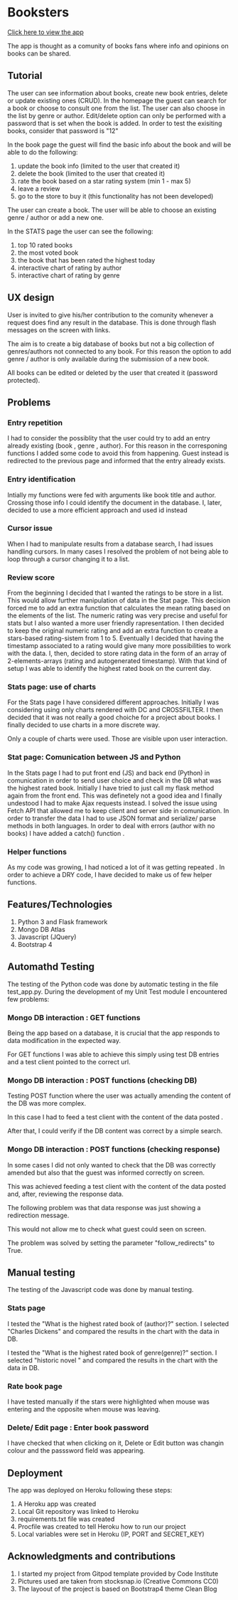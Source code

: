 # Booksters
[Click here to view the app](https://booksters.herokuapp.com/)

The app is thought as a comunity of books fans where info and opinions on books can be shared.

## Tutorial

The user can see information about books, create new book entries, delete or update existing ones (CRUD).
In the homepage the guest can search for a book or choose to consult one from the list. The user can also choose in the list by genre or author. 
Edit/delete option can only be performed with a password that is set when the book is added.
In order to test the exisiting books, consider that password is "12"

In the book page the guest will find the basic info about the book and will be able to do the following:
1. update the book info (limited to the user that created it)
2. delete the book (limited to the user that created it)
3. rate the book based on a star rating system (min 1 - max 5)
4. leave a review
5. go to the store to buy it (this functionality has not been developed)

The user can create a book. The user will be able to choose an existing genre / author or add a new one.

In the STATS page the user can see the following:
1. top 10 rated books
2. the most voted book
3. the book that has been rated the highest today
4. interactive chart of rating by author
5. interactive chart of rating by genre


## UX design

User is invited to give his/her contribution to the comunity whenever a request does find any result in the database.
This is done through flash messages on the screen with links.

The aim is to create a big database of books but not a big collection of genres/authors not connected to any book.
For this reason the option to add genre / author is only available during the submission of a new book.

All books can be edited or deleted by the user that created it (password protected). 

## Problems

### Entry repetition

I had to consider the possiblity that the user could try to add an entry already existing (book , genre , author).
For this reason in the corresponing functions I added some code to avoid this from happening.
Guest instead is redirected to the previous page and informed that the entry already exists. 

### Entry identification 
Intially my functions were fed with arguments like book title and author. Crossing those info I could identify the document in the database.
I, later, decided to use a more efficient approach and used id instead

### Cursor issue

When I had to manipulate results from a database search, I had issues handling cursors.
In many cases I resolved the problem of not being able to loop through a cursor changing it to a list.

### Review score

From the beginning I decided that I wanted the ratings to be store in a list. 
This would allow further manipulation of data in the Stat page.
This decision forced me to add an extra function that calculates the mean rating based on the elements of the list.
The numeric rating was very precise and useful for stats but I also wanted a more user friendly rapresentation.
I then decided to keep the original numeric rating and add an extra function to create a stars-based rating-sistem from 1 to 5.
Eventually I decided that having the timestamp associated to a rating would give many more possibilities to work with the data.
I, then, decided to store rating data in the form of an array of 2-elements-arrays (rating and autogenerated timestamp).
With that kind of setup I was able to identify the highest rated book on the current day.

### Stats page: use of charts

For the Stats page I have considered different approaches. 
Initially I was considering using only charts rendered with DC and CROSSFILTER.
I then decided that it was not really a good choiche for a project about books. 
I finally decided to use charts in a more discrete way.

Only a couple of charts were used. Those are visible upon user interaction.

### Stat page: Comunication between JS and Python

In the Stats page I had to put front end (JS) and back end (Python) in comunication in order to send user choice and check in the DB what was the highest rated book.
Initially I have tried to just call my flask method again from the front end. This was definetely not a good idea and I finally undestood I had to make Ajax requests instead.
I solved the issue using Fetch API that allowed me to keep client and server side in comunication. In order to transfer the data I had to use JSON format and serialize/ parse methods in both languages.
In order to deal with errors (author with no books) I have added a catch() function .

### Helper functions
As my code was growing, I had noticed a lot of it was getting repeated . 
In order to achieve a DRY code, I have decided to make us of few helper functions.

## Features/Technologies
1. Python 3 and Flask framework 
2. Mongo DB Atlas
3. Javascript (JQuery)
4. Bootstrap 4

## Automathd Testing

The testing of the Python code was done by automatic testing in the file test_app.py.
During the development of my Unit Test module I encountered few problems:

### Mongo DB interaction : GET functions

Being the app based on a database, it is crucial that the app responds to data modification in the expected way.

For GET functions I was able to achieve this simply using test DB entries and a test client pointed to the correct url.

### Mongo DB interaction : POST functions (checking DB)

Testing POST function where the user was actually amending the content of the DB was more complex.

In this case I had to feed a test client with the content of the data posted .

After that, I could verify if the DB content was correct by a simple search.

### Mongo DB interaction : POST functions (checking response)

In some cases I did not only wanted to check that the DB was correctly amended but also that the guest was informed correctly on screen.

This was achieved feeding a test client with the content of the data posted and, after, reviewing the response data.

The following problem was that data response was just showing a redirection message. 

This would not allow me to check what guest could seen on screen.

The problem was solved by setting the parameter "follow_redirects" to True.

## Manual testing

The testing of the Javascript code was done  by manual testing.

### Stats page

I tested the "What is the highest rated book of (author)?" section. 
I selected "Charles Dickens" and compared the results in the chart with the data in DB.

I tested the "What is the highest rated book of genre(genre)?" section. 
I selected "historic novel " and compared the results in the chart with the data in DB.

### Rate book page

I have tested manually if the stars were highlighted when mouse was entering and the opposite when mouse was leaving.

### Delete/ Edit page : Enter book password

I have checked that when clicking on it,  Delete or Edit button was changin colour and the passsword field was appearing. 

## Deployment

The app was deployed on Heroku following these steps:

1. A Heroku app was created
2. Local Git repository was linked to Heroku
3. requirements.txt file was created 
4. Procfile was created to tell Heroku how to run our project
5. Local variables were set in Heroku (IP, PORT and SECRET_KEY)

## Acknowledgments and contributions

1. I started my project from Gitpod template provided by Code Institute
2. Pictures used are taken from stocksnap.io (Creative Commons CC0) 
3. The layoout of the project is based on Bootstrap4 theme Clean Blog


